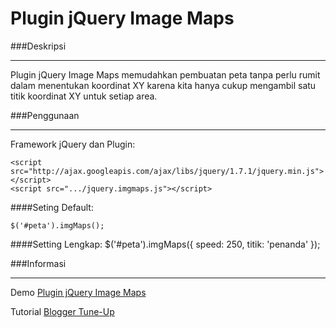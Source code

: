 # Plugin jQuery Image Maps###Deskripsi***Plugin jQuery Image Maps memudahkan pembuatan peta tanpa perlu rumit dalam menentukan koordinat XY karena kita hanya cukup mengambil satu titik koordinat XY untuk setiap area.###Penggunaan***Framework jQuery dan Plugin:        <script src="http://ajax.googleapis.com/ajax/libs/jquery/1.7.1/jquery.min.js"></script>    <script src=".../jquery.imgmaps.js"></script>####Seting Default:    $('#peta').imgMaps();####Setting Lengkap:    $('#peta').imgMaps({         speed: 250,         titik: 'penanda'    });###Informasi***Demo [Plugin jQuery Image Maps](http://jsfiddle.net/hendriono/vwwEE/show/)Tutorial [Blogger Tune-Up](http://modification-blog.blogspot.com/2012/06/plugin-jquery-image-maps.html)